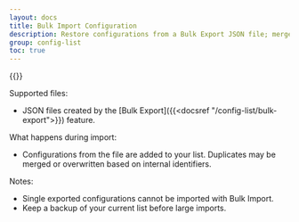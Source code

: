```yaml
---
layout: docs
title: Bulk Import Configuration
description: Restore configurations from a Bulk Export JSON file; merges into your existing list.
group: config-list
toc: true
---
```

{{<img configuration-list-bulk-import.png>}}

Supported files:
- JSON files created by the [Bulk Export]({{<docsref "/config-list/bulk-export">}}) feature.

What happens during import:
- Configurations from the file are added to your list. Duplicates may be merged or overwritten based on internal identifiers.

Notes:
- Single exported configurations cannot be imported with Bulk Import.
- Keep a backup of your current list before large imports.